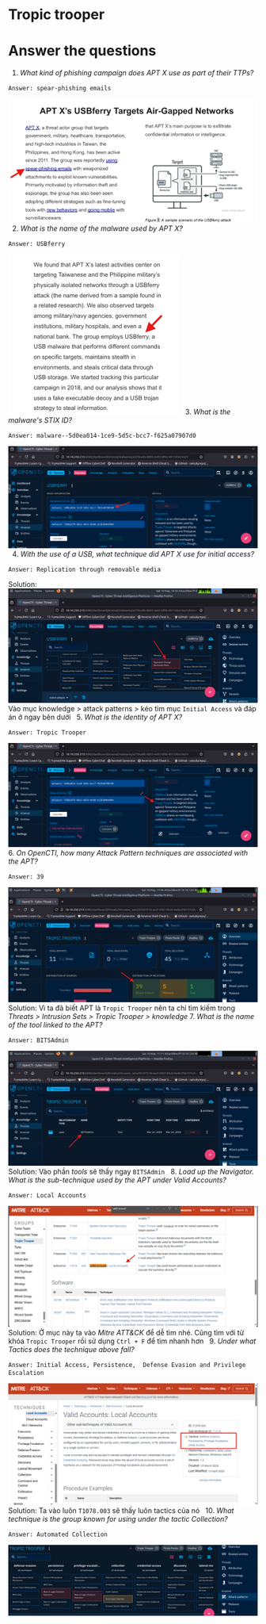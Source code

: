 # Tropic trooper
# Answer the questions
1. *What kind of phishing campaign does APT X use as part of their TTPs?*
```
Answer: spear-phishing emails
```
![Ảnh cho câu hỏi 1](images/Qs1.png)
&nbsp;
2. *What is the name of the malware used by APT X?*
```
Answer: USBferry
```
![Ảnh cho câu hỏi 2](images/Qs2.png)
&nbsp;
3. *What is the malware's STIX ID?*
```
Answer: malware--5d0ea014-1ce9-5d5c-bcc7-f625a07907d0
```
![Ảnh cho câu hỏi 3](images/Qs3.png)
&nbsp;
4. *With the use of a USB, what technique did APT X use for initial access?*
```
Answer: Replication through removable media
```
Solution:
![Ảnh cho câu hỏi 4](images/Qs4.png)
Vào mục knowledge > attack patterns > kéo tìm mục `Initial Access` và đáp án ở ngay bên dưới
&nbsp;
5. *What is the identity of APT X?*
```
Answer: Tropic Trooper
```
![alt text](images/Qs5.png)
6. *On OpenCTI, how many Attack Pattern techniques are associated with the APT?*
```
Answer: 39
```
![alt text](images/Qs6.png)
Solution: Vì ta đã biết APT là `Tropic Trooper` nên ta chỉ tìm kiếm trong *Threats > Intrusion Sets > Tropic Trooper > knowledge*
7. *What is the name of the tool linked to the APT?*
```
Answer: BITSAdmin
```
![alt text](images/Qs7.png)
Solution: Vào phần *tools* sẽ thấy ngay `BITSAdmin`
&nbsp;
8. *Load up the Navigator. What is the sub-technique used by the APT under Valid Accounts?*
```
Answer: Local Accounts
```
![alt text](images/Qs8.png)
Solution: Ở mục này ta vào *Mitre ATT&CK* để dễ tìm nhé. Cũng tìm với từ khóa `Tropic Trooper` rồi sử dụng `Ctrl + F` để tìm nhanh hơn
&nbsp;
9. *Under what Tactics does the technique above fall?*
```
Answer: Initial Access, Persistence,  Defense Evasion and Privilege Escalation
```
![alt text](images/Qs_9.png)
Solution: Ta vào luôn `T1078.003` sẽ thấy luôn tactics của nó
&nbsp;
10. *What technique is the group known for using under the tactic Collection?*
```
Answer: Automated Collection
```
![alt text](images/Qs10.png)